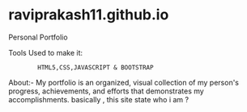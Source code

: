 # raviprakash11.github.io
Personal Portfolio


Tools Used to make it:

            HTML5,CSS,JAVASCRIPT & BOOTSTRAP
            
About:-
  My portfolio is an organized, visual collection of my person's progress, achievements, and efforts that demonstrates my accomplishments.
  basically , this site state who i am ? 
  
